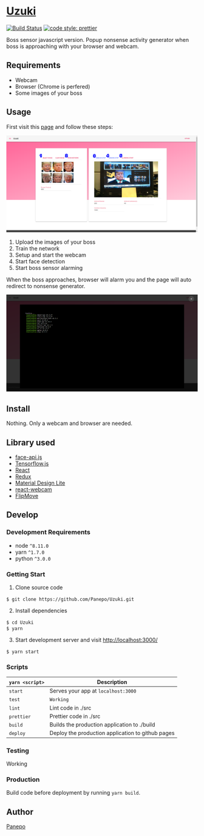 # [Uzuki](https://panepo.github.io/Uzuki/)

[![Build Status](https://travis-ci.org/Panepo/Uzuki.svg?branch=master)](https://travis-ci.org/Panepo/Uzuki.svg) [![code style: prettier](https://img.shields.io/badge/code_style-prettier-ff69b4.svg)](https://github.com/prettier/prettier)

Boss sensor javascript version. Popup nonsense activity generator when boss is approaching with your browser and webcam.

## Requirements

* Webcam
* Browser (Chrome is perfered)
* Some images of your boss

## Usage

First visit this [page](https://panepo.github.io/Uzuki/) and follow these steps:

![usage](https://github.com/Panepo/Uzuki/blob/master/doc/usage.png)

1. Upload the images of your boss
2. Train the network
3. Setup and start the webcam
4. Start face detection
5. Start boss sensor alarming

When the boss approaches, browser will alarm you and the page will auto redirect to nonsense generator.

![nonsense](https://github.com/Panepo/Uzuki/blob/master/doc/nonsense.png)

## Install

Nothing. Only a webcam and browser are needed.

## Library used

* [face-api.js](https://github.com/justadudewhohacks/face-api.js)
* [Tensorflow.js](https://js.tensorflow.org/)
* [React](https://facebook.github.io/react/)
* [Redux](http://redux.js.org/)
* [Material Design Lite](https://getmdl.io/)
* [react-webcam](https://github.com/mozmorris/react-webcam)
* [FlipMove](https://github.com/joshwcomeau/react-flip-move)

## Develop

### Development Requirements
* node `^8.11.0`
* yarn `^1.7.0`
* python `^3.0.0`

### Getting Start

1. Clone source code
```
$ git clone https://github.com/Panepo/Uzuki.git
```
2. Install dependencies
```
$ cd Uzuki
$ yarn
```
3. Start development server and visit [http://localhost:3000/](http://localhost:3000/)
```
$ yarn start
```
### Scripts

|`yarn <script>`       |Description|
|-------------------|-----------|
|`start`            |Serves your app at `localhost:3000`|
|`test`             |`Working`|
|`lint`             |Lint code in ./src|
|`prettier`         |Prettier code in ./src|
|`build`            |Builds the production application to ./build|
|`deploy`           |Deploy the production application to github pages|

### Testing

Working

### Production

Build code before deployment by running `yarn build`.

## Author

[Panepo](https://github.com/Panepo)
